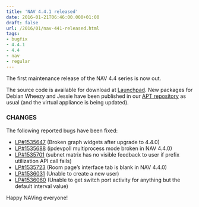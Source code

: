 ```yaml
---
title: 'NAV 4.4.1 released'
date: 2016-01-21T06:46:00.000+01:00
draft: false
url: /2016/01/nav-441-released.html
tags: 
- bugfix
- 4.4.1
- 4.4
- nav
- regular
---
```


The first maintenance release of the NAV 4.4 series is now out.

The source code is available for download at [Launchpad](https://launchpad.net/nav/4.4/4.4.1). New packages for Debian Wheezy and Jessie have been published in our [APT repository](https://nav.uninett.no/install-instructions/#debian) as usual (and the virtual appliance is being updated).

### CHANGES

The following reported bugs have been fixed:

*   [LP#1535647](https://bugs.launchpad.net/nav/+bug/1535647/) (Broken graph widgets after upgrade to 4.4.0)
*   [LP#1535688](https://bugs.launchpad.net/nav/+bug/1535688/) (ipdevpoll multiprocess mode broken in NAV 4.4.0)
*   [LP#1535701](https://bugs.launchpad.net/nav/+bug/1535701/) (subnet matrix has no visible feedback to user if prefix utilization API call fails)
*   [LP#1535723](https://bugs.launchpad.net/nav/+bug/1535723/) (Room page’s interface tab is blank in NAV 4.4.0)
*   [LP#1536031](https://bugs.launchpad.net/nav/+bug/1536031/) (Unable to create a new user)
*   [LP#1536060](https://bugs.launchpad.net/nav/+bug/1536060/) (Unable to get switch port activity for anything but the default interval value)

Happy NAVing everyone!